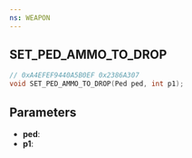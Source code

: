 ```yaml
---
ns: WEAPON
---
```

## SET_PED_AMMO_TO_DROP

```c
// 0xA4EFEF9440A5B0EF 0x2386A307
void SET_PED_AMMO_TO_DROP(Ped ped, int p1);
```


## Parameters
* **ped**:
* **p1**:

